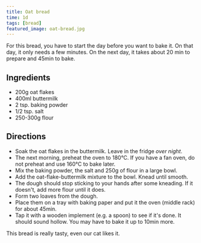 ```yaml
---
title: Oat bread
time: 1d
tags: [bread]
featured_image: oat-bread.jpg
---
```


For this bread, you have to start the day before you want to bake it. On that day, it only needs a few minutes. On the next day, it takes about 20 min to prepare and 45min to bake.

## Ingredients

- 200g oat flakes
- 400ml buttermilk
- 2 tsp. baking powder
- 1/2 tsp. salt
- 250-300g flour

## Directions

- Soak the oat flakes in the buttermilk. Leave in the fridge <i>over night</i>.
- The next morning, preheat the oven to 180&#176;C. If you have a fan oven, do not preheat and use 160&#176;C to bake later.
- Mix the baking powder, the salt and 250g of flour in a large bowl.
- Add the oat-flake-buttermilk mixture to the bowl. Knead until smooth.
- The dough should stop sticking to your hands after some kneading. If it doesn't, add more flour until it does.
- Form two loaves from the dough.
- Place them on a tray with baking paper and put it the oven (middle rack) for about 45min.
- Tap it with a wooden implement (e.g. a spoon) to see if it's done. It should sound hollow. You may have to bake it up to 10min more.

This bread is really tasty, even our cat likes it.
